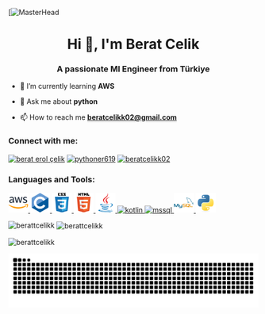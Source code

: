 [![MasterHead](https://miro.medium.com/v2/resize:fit:1002/1*VU_zxtNS42gfPjJ5xNR7QQ.jpeg)
<h1 align="center">Hi 👋, I'm Berat Celik</h1>
<h3 align="center">A passionate Ml Engineer from Türkiye</h3>

- 🌱 I’m currently learning **AWS**

- 💬 Ask me about **python**

- 📫 How to reach me **beratcelikk02@gmail.com**

<h3 align="left">Connect with me:</h3>
<p align="left">
<a href="https://linkedin.com/in/berat erol çelik" target="blank"><img align="center" src="https://raw.githubusercontent.com/rahuldkjain/github-profile-readme-generator/master/src/images/icons/Social/linked-in-alt.svg" alt="berat erol çelik" height="30" width="40" /></a>
<a href="https://www.youtube.com/c/pythoner" target="blank"><img align="center" src="https://raw.githubusercontent.com/rahuldkjain/github-profile-readme-generator/master/src/images/icons/Social/youtube.svg" alt="pythoner619" height="30" width="40" /></a>
<a href="https://www.hackerrank.com/beratcelikk02" target="blank"><img align="center" src="https://raw.githubusercontent.com/rahuldkjain/github-profile-readme-generator/master/src/images/icons/Social/hackerrank.svg" alt="beratcelikk02" height="30" width="40" /></a>
</p>

<h3 align="left">Languages and Tools:</h3>
<p align="left"> <a href="https://aws.amazon.com" target="_blank" rel="noreferrer"> <img src="https://raw.githubusercontent.com/devicons/devicon/master/icons/amazonwebservices/amazonwebservices-original-wordmark.svg" alt="aws" width="40" height="40"/> </a> <a href="https://www.cprogramming.com/" target="_blank" rel="noreferrer"> <img src="https://raw.githubusercontent.com/devicons/devicon/master/icons/c/c-original.svg" alt="c" width="40" height="40"/> </a> <a href="https://www.w3schools.com/css/" target="_blank" rel="noreferrer"> <img src="https://raw.githubusercontent.com/devicons/devicon/master/icons/css3/css3-original-wordmark.svg" alt="css3" width="40" height="40"/> </a> <a href="https://www.w3.org/html/" target="_blank" rel="noreferrer"> <img src="https://raw.githubusercontent.com/devicons/devicon/master/icons/html5/html5-original-wordmark.svg" alt="html5" width="40" height="40"/> </a> <a href="https://www.java.com" target="_blank" rel="noreferrer"> <img src="https://raw.githubusercontent.com/devicons/devicon/master/icons/java/java-original.svg" alt="java" width="40" height="40"/> </a> <a href="https://kotlinlang.org" target="_blank" rel="noreferrer"> <img src="https://www.vectorlogo.zone/logos/kotlinlang/kotlinlang-icon.svg" alt="kotlin" width="40" height="40"/> </a> <a href="https://www.microsoft.com/en-us/sql-server" target="_blank" rel="noreferrer"> <img src="https://www.svgrepo.com/show/303229/microsoft-sql-server-logo.svg" alt="mssql" width="40" height="40"/> </a> <a href="https://www.mysql.com/" target="_blank" rel="noreferrer"> <img src="https://raw.githubusercontent.com/devicons/devicon/master/icons/mysql/mysql-original-wordmark.svg" alt="mysql" width="40" height="40"/> </a> <a href="https://www.python.org" target="_blank" rel="noreferrer"> <img src="https://raw.githubusercontent.com/devicons/devicon/master/icons/python/python-original.svg" alt="python" width="40" height="40"/> </a> </p>

<p><img align="left" src="https://github-readme-stats.vercel.app/api/top-langs?username=berattcelikk&show_icons=true&locale=en&layout=compact" alt="berattcelikk" /></p>

<p>&nbsp;<img align="center" src="https://github-readme-stats.vercel.app/api?username=berattcelikk&show_icons=true&locale=en" alt="berattcelikk" /></p>

<p><img align="center" src="https://github-readme-streak-stats.herokuapp.com/?user=berattcelikk&" alt="berattcelikk" /></p>


<picture>
  <source media="(prefers-color-scheme: dark)" srcset="https://raw.githubusercontent.com/BerattCelikk/BerattCelikk/output/github-contribution-grid-snake-dark.svg">
  <source media="(prefers-color-scheme: light)" srcset="https://raw.githubusercontent.com/BerattCelikk/BerattCelikk/output/github-contribution-grid-snake.svg">
  <img alt="github contribution grid snake animation" src="https://raw.githubusercontent.com/BerattCelikk/BerattCelikk/output/github-contribution-grid-snake.svg">
</picture>

